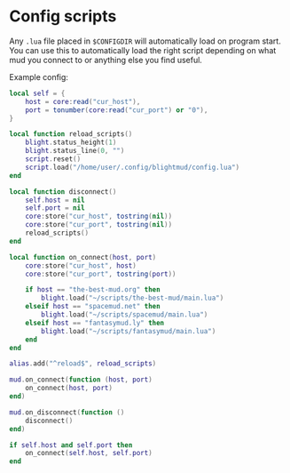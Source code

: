 # Config scripts

Any `.lua` file placed in `$CONFIGDIR` will automatically load on program start. You can use this to automatically load the
right script depending on what mud you connect to or anything else you find useful.

Example config:
```lua
local self = {
	host = core:read("cur_host"),
	port = tonumber(core:read("cur_port") or "0"),
}

local function reload_scripts()
	blight.status_height(1)
	blight.status_line(0, "")
	script.reset()
	script.load("/home/user/.config/blightmud/config.lua")
end

local function disconnect()
	self.host = nil
	self.port = nil
	core:store("cur_host", tostring(nil))
	core:store("cur_port", tostring(nil))
	reload_scripts()
end

local function on_connect(host, port)
	core:store("cur_host", host)
	core:store("cur_port", tostring(port))

	if host == "the-best-mud.org" then
		blight.load("~/scripts/the-best-mud/main.lua")
	elseif host == "spacemud.net" then
		blight.load("~/scripts/spacemud/main.lua")
	elseif host == "fantasymud.ly" then
		blight.load("~/scripts/fantasymud/main.lua")
	end 
end

alias.add("^reload$", reload_scripts)

mud.on_connect(function (host, port)
	on_connect(host, port)
end)

mud.on_disconnect(function ()
	disconnect()
end)

if self.host and self.port then
	on_connect(self.host, self.port)
end
```
